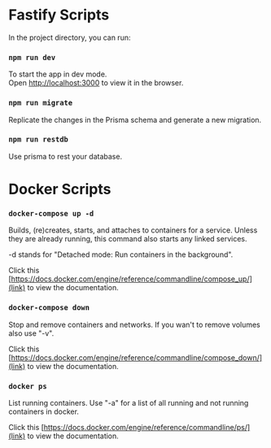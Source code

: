 # Fastify Scripts
In the project directory, you can run:

### `npm run dev`

To start the app in dev mode.\
Open [http://localhost:3000](http://localhost:3000) to view it in the browser.

### `npm run migrate`

Replicate the changes in the Prisma schema and generate a new migration.

### `npm run restdb`

Use prisma to rest your database.

# Docker Scripts

### `docker-compose up -d`

Builds, (re)creates, starts, and attaches to containers for a service.
Unless they are already running, this command also starts any linked services.

-d stands for "Detached mode: Run containers in the background".

Click this [https://docs.docker.com/engine/reference/commandline/compose_up/](link) to view the documentation.

### `docker-compose down`

Stop and remove containers and networks. If you wan't to remove volumes also use "-v".

Click this [https://docs.docker.com/engine/reference/commandline/compose_down/](link) to view the documentation.

### `docker ps`

List running containers. Use "-a" for a list of all running and not running containers in docker.

Click this [https://docs.docker.com/engine/reference/commandline/ps/](link) to view the documentation.

